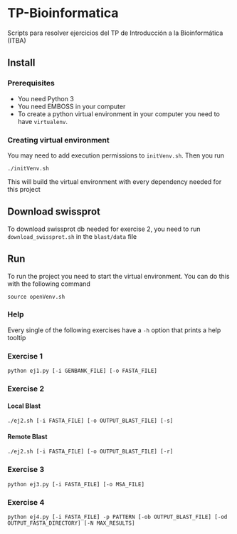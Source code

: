 # TP-Bioinformatica
Scripts para resolver ejercicios del TP de Introducción a la Bioinformática (ITBA)

## Install
### Prerequisites
- You need Python 3
- You need EMBOSS in your computer
- To create a python virtual environment in your computer you need to have `virtualenv`.

### Creating virtual environment
You may need to add execution permissions to `initVenv.sh`. Then you run
```
./initVenv.sh
```
This will build the virtual environment with every dependency needed for this project

## Download swissprot
To download swissprot db needed for exercise 2, you need to run `download_swissprot.sh` in the `blast/data` file

## Run
To run the project you need to start the virtual environment. You can do this with the following command
```
source openVenv.sh
```

### Help
Every single of the following exercises have a `-h` option that prints a help tooltip

### Exercise 1
```
python ej1.py [-i GENBANK_FILE] [-o FASTA_FILE] 
```

### Exercise 2
#### Local Blast
```
./ej2.sh [-i FASTA_FILE] [-o OUTPUT_BLAST_FILE] [-s]
```

#### Remote Blast
```
./ej2.sh [-i FASTA_FILE] [-o OUTPUT_BLAST_FILE] [-r]
```

### Exercise 3
```
python ej3.py [-i FASTA_FILE] [-o MSA_FILE]
```

### Exercise 4
```
python ej4.py [-i FASTA_FILE] -p PATTERN [-ob OUTPUT_BLAST_FILE] [-od OUTPUT_FASTA_DIRECTORY] [-N MAX_RESULTS]
```
